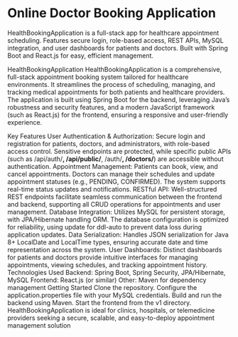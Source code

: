 # Online Doctor Booking Application
 HealthBookingApplication is a full-stack app for healthcare appointment scheduling. Features secure login, role-based access, REST APIs, MySQL integration, and user dashboards for patients and doctors. Built with Spring Boot and React.js for easy, efficient management.

HealthBookingApplication
HealthBookingApplication is a comprehensive, full-stack appointment booking system tailored for healthcare environments. It streamlines the process of scheduling, managing, and tracking medical appointments for both patients and healthcare providers. The application is built using Spring Boot for the backend, leveraging Java’s robustness and security features, and a modern JavaScript framework (such as React.js) for the frontend, ensuring a responsive and user-friendly experience.

Key Features
User Authentication & Authorization: Secure login and registration for patients, doctors, and administrators, with role-based access control. Sensitive endpoints are protected, while specific public APIs (such as /api/auth/**, /api/public/**, /auth/**, /doctors/**) are accessible without authentication.
Appointment Management: Patients can book, view, and cancel appointments. Doctors can manage their schedules and update appointment statuses (e.g., PENDING, CONFIRMED). The system supports real-time status updates and notifications.
RESTful API: Well-structured REST endpoints facilitate seamless communication between the frontend and backend, supporting all CRUD operations for appointments and user management.
Database Integration: Utilizes MySQL for persistent storage, with JPA/Hibernate handling ORM. The database configuration is optimized for reliability, using update for ddl-auto to prevent data loss during application updates.
Data Serialization: Handles JSON serialization for Java 8+ LocalDate and LocalTime types, ensuring accurate date and time representation across the system.
User Dashboards: Distinct dashboards for patients and doctors provide intuitive interfaces for managing appointments, viewing schedules, and tracking appointment history.
Technologies Used
Backend: Spring Boot, Spring Security, JPA/Hibernate, MySQL
Frontend: React.js (or similar)
Other: Maven for dependency management
Getting Started
Clone the repository.
Configure the application.properties file with your MySQL credentials.
Build and run the backend using Maven.
Start the frontend from the v1 directory.
HealthBookingApplication is ideal for clinics, hospitals, or telemedicine providers seeking a secure, scalable, and easy-to-deploy appointment management solution
